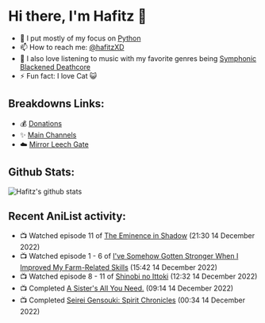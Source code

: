 # Hi there, I'm Hafitz 👋
- 🐍 I put mostly of my focus on [Python](https://python.org)
- 📫 How to reach me: [@hafitzXD](https://t.me/hafitzXD)
- 🎵 I also love listening to music with my favorite genres being [Symphonic Blackened Deathcore](https://youtu.be/qyYmS_iBcy4)
- ⚡ Fun fact: I love Cat 😺

## Breakdowns Links:
- 💰 [Donations](https://t.me/TheBreakdowns/2)
- ✨ [Main Channels](https://t.me/TheBreakdowns)
- ☁️ [Mirror Leech Gate](https://t.me/BreakdownsGate)

## Github Stats:
![Hafitz's github stats](https://github-readme-stats.vercel.app/api?username=breakdowns&show_icons=true&count_private=true&bg_color=00000000&text_color=777)

## Recent AniList activity:
<!-- ANILIST_ACTIVITY:start -->

-   📺 Watched episode 11 of [The Eminence in Shadow](https://anilist.co/anime/130298) (21:30 14 December 2022)
-   📺 Watched episode 1 - 6 of [I've Somehow Gotten Stronger When I Improved My Farm-Related Skills](https://anilist.co/anime/145815) (15:42 14 December 2022)
-   📺 Watched episode 8 - 11 of [Shinobi no Ittoki](https://anilist.co/anime/145604) (12:32 14 December 2022)
-   📺 Completed [A Sister's All You Need.](https://anilist.co/anime/98596) (09:14 14 December 2022)
-   📺 Completed [Seirei Gensouki: Spirit Chronicles](https://anilist.co/anime/126546) (00:34 14 December 2022)

<!-- ANILIST_ACTIVITY:end -->
